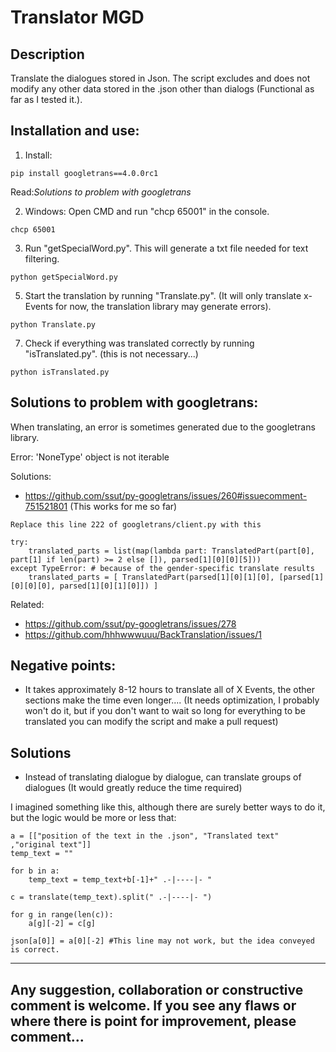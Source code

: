 <h1> Translator MGD</h1>

<h2> Description </h2>
Translate the dialogues stored in Json. The script excludes and does not modify any other data stored in the .json other than dialogs (Functional as far as I tested it.).


<h2> Installation and use:</h2>

1) Install:
```
pip install googletrans==4.0.0rc1
```
Read:*Solutions to problem with googletrans* </br>

2) Windows: Open CMD and run "chcp 65001" in the console.
```
chcp 65001
```   
3) Run "getSpecialWord.py". This will generate a txt file needed for text filtering.
```
python getSpecialWord.py
```
5) Start the translation by running "Translate.py". (It will only translate x-Events for now, the translation library may generate errors).
```
python Translate.py
```
7) Check if everything was translated correctly by running "isTranslated.py". (this is not necessary...)
```
python isTranslated.py
```

<h2> Solutions to problem with googletrans:</h2>
When translating, an error is sometimes generated due to the googletrans library.

Error: 'NoneType' object is not iterable

Solutions: 
- https://github.com/ssut/py-googletrans/issues/260#issuecomment-751521801   (This works for me so far)

```
Replace this line 222 of googletrans/client.py with this

try:
    translated_parts = list(map(lambda part: TranslatedPart(part[0], part[1] if len(part) >= 2 else []), parsed[1][0][0][5]))
except TypeError: # because of the gender-specific translate results
    translated_parts = [ TranslatedPart(parsed[1][0][1][0], [parsed[1][0][0][0], parsed[1][0][1][0]]) ]
```

Related:
- https://github.com/ssut/py-googletrans/issues/278
- https://github.com/hhhwwwuuu/BackTranslation/issues/1




<h2> Negative points: </h2>

- It takes approximately 8-12 hours to translate all of X Events, the other sections make the time even longer.... (It needs optimization, I probably won't do it, but if you don't want to wait so long for everything to be translated you can modify the script and make a pull request)</br>

<h2> Solutions</h2>

- Instead of translating dialogue by dialogue, can translate groups of dialogues (It would greatly reduce the time required) </br>

I imagined something like this, although there are surely better ways to do it, but the logic would be more or less that:
```
a = [["position of the text in the .json", "Translated text" ,"original text"]]
temp_text = ""

for b in a:
    temp_text = temp_text+b[-1]+" .-|----|- "

c = translate(temp_text).split(" .-|----|- ")

for g in range(len(c)):
    a[g][-2] = c[g]

json[a[0]] = a[0][-2] #This line may not work, but the idea conveyed is correct.
```



------------------------------------------------------------------------------------------------------------------------------------------------------------

Any suggestion, collaboration or constructive comment is welcome. If you see any flaws or where there is point for improvement, please comment...
------------------------------------------------------------------------------------------------------------------------------------------------------------
